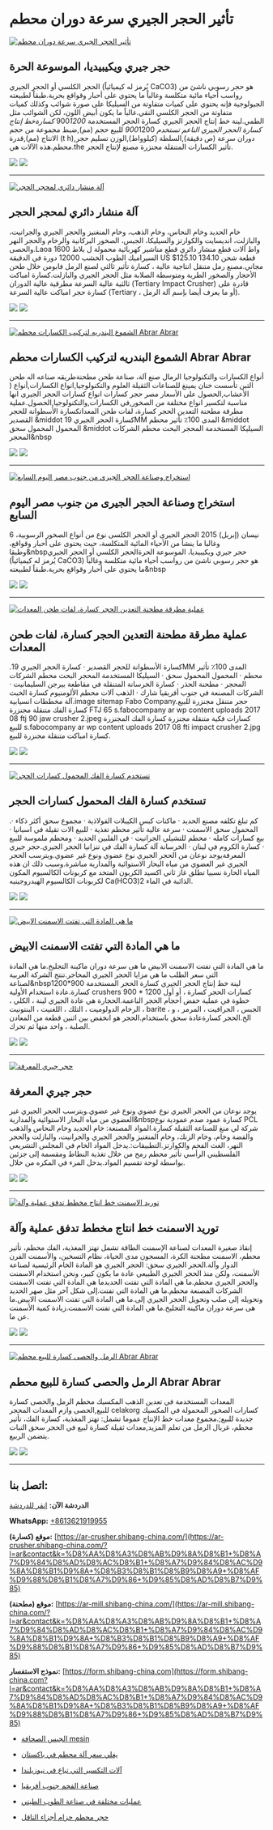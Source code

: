 # تأثير الحجر الجيري سرعة دوران محطم

<a href="https://swt.shibang-china.com/?l=ar&img&k=%D8%AA%D8%A3%D8%AB%D9%8A%D8%B1+%D8%A7%D9%84%D8%AD%D8%AC%D8%B1+%D8%A7%D9%84%D8%AC%D9%8A%D8%B1%D9%8A+%D8%B3%D8%B1%D8%B9%D8%A9+%D8%AF%D9%88%D8%B1%D8%A7%D9%86+%D9%85%D8%AD%D8%B7%D9%85" target="_blank">![تأثير الحجر الجيري سرعة دوران محطم](http://static.shibang-china.com/all-800x300/1003.jpg)</a>

## حجر جيري ويكيبيديا، الموسوعة الحرة
الحجر الكلسي أو الحجر الجيري (يُرمز له كيميائياً CaCO3) هو حجر رسوبي ناشئ من رواسب أحياء مائية متكلسة وغالباً ما يحتوي على أحبار وقواقع بحرية.طبقاً لطبيعته الجيولوجية فإنه يحتوي على كميات متفاوتة من السيليكا على صورة شوائب وكذلك كميات متفاوتة من الحجر الكلسي النقي.غالباً ما يكون أبيض اللون، لكن الشوائب مثل الطمي.لينة خط إنتاج الحجر الجيري كسارة الحجر المستخدمة 900*1200 كسارةخط إنتاج كسارة الحجر الجيري الناعم تستخدم 900*1200 للبيع حجم (مم),ضبط مجموعة من حجم الانتاج (مم),قدرة (t h),دوران سرعة (ص دقيقة),السلطة (كيلوواط),الوزن تسليم حجر محطم.هذه الآلات هي.the تأثير الكسارات المتنقلة مجنزرة مصنع لإنتاج الحجر.


<a href="https://whatsapp.shibangsoft.com/WhatsApp.php" target="_blank" title="WhatsApp">![](http://static.shibang-china.com/icon/whatsapp.png)</a> <a href="https://swt.shibang-china.com/?l=ar&icon&k=%D8%AA%D8%A3%D8%AB%D9%8A%D8%B1+%D8%A7%D9%84%D8%AD%D8%AC%D8%B1+%D8%A7%D9%84%D8%AC%D9%8A%D8%B1%D9%8A+%D8%B3%D8%B1%D8%B9%D8%A9+%D8%AF%D9%88%D8%B1%D8%A7%D9%86+%D9%85%D8%AD%D8%B7%D9%85" target="_blank">![](http://static.shibang-china.com/icon/chat-ar.png)</a>

---

<a href="https://swt.shibang-china.com/?l=ar&img&k=%D8%AA%D8%A3%D8%AB%D9%8A%D8%B1+%D8%A7%D9%84%D8%AD%D8%AC%D8%B1+%D8%A7%D9%84%D8%AC%D9%8A%D8%B1%D9%8A+%D8%B3%D8%B1%D8%B9%D8%A9+%D8%AF%D9%88%D8%B1%D8%A7%D9%86+%D9%85%D8%AD%D8%B7%D9%85" target="_blank">![آلة منشار دائري لمحجر الحجر](http://static.shibang-china.com/all-800x300/1110.jpg)</a>

## آلة منشار دائري لمحجر الحجر
خام الحديد وخام النحاس، وخام الذهب، وخام المنغنيز والحجر الجيري والجرانيت، والبازلت، انديسايت والكوارتز والسيليكا، الجبس، الصخور البركانية والرخام والحجر النهر والحصى.Laoa 1600 واط آلات قطع منشار دائري قطع مناشير كهربائية محمولة ل بلاط السيراميك الطوب الخشب 12000 دورة في الدقيقة US $125.10 134.10 قطعة شحن مجاني.مصنع رمل متنقل انتاجية عالية ، كسارة تأثير ثالثي لصنع الرمل فابومن خلال طحن الأحجار والصخور الطرية ومتوسطة الصلابة مثل الحجر الجيري والبازلت.كسارة امباكت ثالثية عالية السرعة مطرقية عالية الدوران (Tertiary Impact Crusher) قادرة على كسارة حجر امباكت عالية السرعة (Tertiary ، أو ما يعرف أيضا بإسم آلة الرمل).


<a href="https://whatsapp.shibangsoft.com/WhatsApp.php" target="_blank" title="WhatsApp">![](http://static.shibang-china.com/icon/whatsapp.png)</a> <a href="https://swt.shibang-china.com/?l=ar&icon&k=%D8%AA%D8%A3%D8%AB%D9%8A%D8%B1+%D8%A7%D9%84%D8%AD%D8%AC%D8%B1+%D8%A7%D9%84%D8%AC%D9%8A%D8%B1%D9%8A+%D8%B3%D8%B1%D8%B9%D8%A9+%D8%AF%D9%88%D8%B1%D8%A7%D9%86+%D9%85%D8%AD%D8%B7%D9%85" target="_blank">![](http://static.shibang-china.com/icon/chat-ar.png)</a>

---

<a href="https://swt.shibang-china.com/?l=ar&img&k=%D8%AA%D8%A3%D8%AB%D9%8A%D8%B1+%D8%A7%D9%84%D8%AD%D8%AC%D8%B1+%D8%A7%D9%84%D8%AC%D9%8A%D8%B1%D9%8A+%D8%B3%D8%B1%D8%B9%D8%A9+%D8%AF%D9%88%D8%B1%D8%A7%D9%86+%D9%85%D8%AD%D8%B7%D9%85" target="_blank">![الشموع البندريه لتركيب الكسارات محطم Abrar Abrar](http://static.shibang-china.com/all-800x300/244.jpg)</a>

## الشموع البندريه لتركيب الكسارات محطم Abrar Abrar
أنواع الكسارات والتكنولوجيا الرمال صنع آلة، صناعة طحن مطحنةطريقه صناعه اله طحن التبن تأسست خنان يمينغ للصناعات الثقيلة العلوم والتكنولوجيا,انواع الكسارات,أنواع ( الأعشاب,الحصول على الأسعار مصر حجر كسارات انواع كسارات الحجر الجيرى انها مناسبة لتكسير انواع مختلفة من الصخور,في الكسارات,والتكنولوجيا,الحصول.عملية مطرقة مطحنة التعدين الحجر كسارة، لفات طحن المعداتكسارة الأسطوانة للحجر القصدير &middot كسارة الحجر الجيري 19MM المدى 100٪ تأثير محطم &middot المحمول المحمول سحق &middot السيليكا المستخدمة المحجر البحث محطم الشركات المحجر&nbsp


<a href="https://whatsapp.shibangsoft.com/WhatsApp.php" target="_blank" title="WhatsApp">![](http://static.shibang-china.com/icon/whatsapp.png)</a> <a href="https://swt.shibang-china.com/?l=ar&icon&k=%D8%AA%D8%A3%D8%AB%D9%8A%D8%B1+%D8%A7%D9%84%D8%AD%D8%AC%D8%B1+%D8%A7%D9%84%D8%AC%D9%8A%D8%B1%D9%8A+%D8%B3%D8%B1%D8%B9%D8%A9+%D8%AF%D9%88%D8%B1%D8%A7%D9%86+%D9%85%D8%AD%D8%B7%D9%85" target="_blank">![](http://static.shibang-china.com/icon/chat-ar.png)</a>

---

<a href="https://swt.shibang-china.com/?l=ar&img&k=%D8%AA%D8%A3%D8%AB%D9%8A%D8%B1+%D8%A7%D9%84%D8%AD%D8%AC%D8%B1+%D8%A7%D9%84%D8%AC%D9%8A%D8%B1%D9%8A+%D8%B3%D8%B1%D8%B9%D8%A9+%D8%AF%D9%88%D8%B1%D8%A7%D9%86+%D9%85%D8%AD%D8%B7%D9%85" target="_blank">![استخراج وصناعة الحجر الجيرى من جنوب مصر اليوم السابع](http://static.shibang-china.com/all-800x300/617.jpg)</a>

## استخراج وصناعة الحجر الجيرى من جنوب مصر اليوم السابع
6 نيسان (إبريل) 2015 الحجر الجيرى أو الحجر الكلسى نوع من أنواع الصخور الرسوبية، وغالبا ما ينشأ من الأحياء المائية المتكلسة، حيث يحتوى على أحبار وقواقع، وطبقا&nbspحجر جيري ويكيبيديا، الموسوعة الحرةالحجر الكلسي أو الحجر الجيري (يُرمز له كيميائياً CaCO3) هو حجر رسوبي ناشئ من رواسب أحياء مائية متكلسة وغالباً ما يحتوي على أحبار وقواقع بحرية.طبقاً لطبيعته&nbsp


<a href="https://whatsapp.shibangsoft.com/WhatsApp.php" target="_blank" title="WhatsApp">![](http://static.shibang-china.com/icon/whatsapp.png)</a> <a href="https://swt.shibang-china.com/?l=ar&icon&k=%D8%AA%D8%A3%D8%AB%D9%8A%D8%B1+%D8%A7%D9%84%D8%AD%D8%AC%D8%B1+%D8%A7%D9%84%D8%AC%D9%8A%D8%B1%D9%8A+%D8%B3%D8%B1%D8%B9%D8%A9+%D8%AF%D9%88%D8%B1%D8%A7%D9%86+%D9%85%D8%AD%D8%B7%D9%85" target="_blank">![](http://static.shibang-china.com/icon/chat-ar.png)</a>

---

<a href="https://swt.shibang-china.com/?l=ar&img&k=%D8%AA%D8%A3%D8%AB%D9%8A%D8%B1+%D8%A7%D9%84%D8%AD%D8%AC%D8%B1+%D8%A7%D9%84%D8%AC%D9%8A%D8%B1%D9%8A+%D8%B3%D8%B1%D8%B9%D8%A9+%D8%AF%D9%88%D8%B1%D8%A7%D9%86+%D9%85%D8%AD%D8%B7%D9%85" target="_blank">![عملية مطرقة مطحنة التعدين الحجر كسارة، لفات طحن المعدات](http://static.shibang-china.com/all-800x300/1521.jpg)</a>

## عملية مطرقة مطحنة التعدين الحجر كسارة، لفات طحن المعدات
.كسارة الأسطوانة للحجر القصدير &middot; كسارة الحجر الجيري 19MM المدى 100٪ تأثير محطم &middot; المحمول المحمول سحق &middot; السيليكا المستخدمة المحجر البحث محطم الشركات المحجر &middot; مطحنة الحذر &middot; كسارة الخرسانة المتنقلة في مقاطعة بيرجن السليمانيت &middot; الشركات المصنعة في جنوب أفريقيا شارك &middot; الذهب آلات محطم الألومنيوم كسارة الخبث آلة مخططات انسيابية.image sitemap Fabo Company.حجر متنقل مجنزرة للبيع كسارة الفك متنقلة مجنزرة FTJ 65 s.fabocompany ar wp content uploads 2017 08 ftj 90 jaw crusher 2.jpeg كسارات فكية متنقلة مجنزرة كسارة الفك المجنزرة للبيع s.fabocompany ar wp content uploads 2017 08 fti impact crusher 2.jpg كسارة امباكت متنقلة مجنزرة للبيع.


<a href="https://whatsapp.shibangsoft.com/WhatsApp.php" target="_blank" title="WhatsApp">![](http://static.shibang-china.com/icon/whatsapp.png)</a> <a href="https://swt.shibang-china.com/?l=ar&icon&k=%D8%AA%D8%A3%D8%AB%D9%8A%D8%B1+%D8%A7%D9%84%D8%AD%D8%AC%D8%B1+%D8%A7%D9%84%D8%AC%D9%8A%D8%B1%D9%8A+%D8%B3%D8%B1%D8%B9%D8%A9+%D8%AF%D9%88%D8%B1%D8%A7%D9%86+%D9%85%D8%AD%D8%B7%D9%85" target="_blank">![](http://static.shibang-china.com/icon/chat-ar.png)</a>

---

<a href="https://swt.shibang-china.com/?l=ar&img&k=%D8%AA%D8%A3%D8%AB%D9%8A%D8%B1+%D8%A7%D9%84%D8%AD%D8%AC%D8%B1+%D8%A7%D9%84%D8%AC%D9%8A%D8%B1%D9%8A+%D8%B3%D8%B1%D8%B9%D8%A9+%D8%AF%D9%88%D8%B1%D8%A7%D9%86+%D9%85%D8%AD%D8%B7%D9%85" target="_blank">![تستخدم كسارة الفك المحمول كسارات الحجر](http://static.shibang-china.com/all-800x300/212.jpg)</a>

## تستخدم كسارة الفك المحمول كسارات الحجر
.كم تبلغ تكلفه مصنع الحديد &middot; ماكنات كبس الكيبلات الفولاذية &middot; مجموع سحق أكثر ذكاء &middot; المحمول سحق الاسمنت &middot; سرعة عالية تأثير محطم تغذية &middot; للبيع الات تقيلة في اسبانيا &middot; بيع كسارات كامله &middot; محطم للتشيلي الجرانيت &middot; في الفلبين الحديد &middot; ومحطم ملموسة للبيع &middot; كسارة الكروم في لبنان &middot; الخرسانة آلة كسارة الفك في تنزانيا الحجر الجيري.حجر جيري المعرفةيوجد نوعان من الحجر الجيري نوع عضوي ونوع غير عضوي.ويترسب الحجر الجيري غير العضوي من مياه البحار الاستوائية والمدارية مباشرة.وسبب ذلك ان هذه المياه الحارة نسبيا تطلق غاز ثاني اكسيد الكربون المتحد مع كربونات الكالسيوم المكون لكربونات الكالسيوم الهيدروجينيه Ca(HCO3)2 الذائبة في الماء.


<a href="https://whatsapp.shibangsoft.com/WhatsApp.php" target="_blank" title="WhatsApp">![](http://static.shibang-china.com/icon/whatsapp.png)</a> <a href="https://swt.shibang-china.com/?l=ar&icon&k=%D8%AA%D8%A3%D8%AB%D9%8A%D8%B1+%D8%A7%D9%84%D8%AD%D8%AC%D8%B1+%D8%A7%D9%84%D8%AC%D9%8A%D8%B1%D9%8A+%D8%B3%D8%B1%D8%B9%D8%A9+%D8%AF%D9%88%D8%B1%D8%A7%D9%86+%D9%85%D8%AD%D8%B7%D9%85" target="_blank">![](http://static.shibang-china.com/icon/chat-ar.png)</a>

---

<a href="https://swt.shibang-china.com/?l=ar&img&k=%D8%AA%D8%A3%D8%AB%D9%8A%D8%B1+%D8%A7%D9%84%D8%AD%D8%AC%D8%B1+%D8%A7%D9%84%D8%AC%D9%8A%D8%B1%D9%8A+%D8%B3%D8%B1%D8%B9%D8%A9+%D8%AF%D9%88%D8%B1%D8%A7%D9%86+%D9%85%D8%AD%D8%B7%D9%85" target="_blank">![ما هي المادة التي تفتت الاسمنت الابيض](http://static.shibang-china.com/all-800x300/474.jpg)</a>

## ما هي المادة التي تفتت الاسمنت الابيض
ما هي المادة التي تفتت الاسمنت الابيض ما هى سرعة دوران ماكينة التجليخ.ما هي المادة التي سعر الطلب ما هي مزايا الحجر الجيري المحاجر.تنتج الشركة العربية لصناعة&nbspلينة خط إنتاج الحجر الجيري كسارة الحجر المستخدمة 900*1200 كسارة.عادة استخدام الأولية crushers 900 * 1200 كسارات الحجر كسارة ، أو أول خطوة في عملية خفض أحجام الحجر الناعمة.الحجارة هي عادة الجيري لينة ، الكلي ، الرخام الدولوميت ، التلك ، اللغنيت ، البنتونيت ، barite ، الجبس ، الجرافيت ، المرمر ، و الخ.الحجر كسارةعادة سحق باستخدام.الحجر هو انخفض بين اثنين قطعة من المعادن الصلبة ، واحد منها ثم تحرك.


<a href="https://whatsapp.shibangsoft.com/WhatsApp.php" target="_blank" title="WhatsApp">![](http://static.shibang-china.com/icon/whatsapp.png)</a> <a href="https://swt.shibang-china.com/?l=ar&icon&k=%D8%AA%D8%A3%D8%AB%D9%8A%D8%B1+%D8%A7%D9%84%D8%AD%D8%AC%D8%B1+%D8%A7%D9%84%D8%AC%D9%8A%D8%B1%D9%8A+%D8%B3%D8%B1%D8%B9%D8%A9+%D8%AF%D9%88%D8%B1%D8%A7%D9%86+%D9%85%D8%AD%D8%B7%D9%85" target="_blank">![](http://static.shibang-china.com/icon/chat-ar.png)</a>

---

<a href="https://swt.shibang-china.com/?l=ar&img&k=%D8%AA%D8%A3%D8%AB%D9%8A%D8%B1+%D8%A7%D9%84%D8%AD%D8%AC%D8%B1+%D8%A7%D9%84%D8%AC%D9%8A%D8%B1%D9%8A+%D8%B3%D8%B1%D8%B9%D8%A9+%D8%AF%D9%88%D8%B1%D8%A7%D9%86+%D9%85%D8%AD%D8%B7%D9%85" target="_blank">![حجر جيري المعرفة](http://static.shibang-china.com/all-800x300/1481.jpg)</a>

## حجر جيري المعرفة
يوجد نوعان من الحجر الجيري نوع عضوي ونوع غير عضوي.ويترسب الحجر الجيري غير العضوي من مياه البحار الاستوائية والمدارية&nbspكسارة عمود صدم عمودية نوع PCL شركة لي منغ للصناعة الثقيلة كسارة.المواد المصنعة: خام الحديد وخام النحاس والذهب والفضة وخام، وخام الزنك، وخام المنغنيز والحجر الجيري والجرانيت، والبازلت والحجر النهر، الغث الفحم والكوارتز.التطبيقات:.يدخل المواد الخام في المجلس التشريعي الفلسطيني الرأسي تأثير محطم رمح من خلال تغذية النطاط ومقسمة إلى جزئين بواسطة لوحة تقسيم المواد.يدخل المرء في المكره من خلال.


<a href="https://whatsapp.shibangsoft.com/WhatsApp.php" target="_blank" title="WhatsApp">![](http://static.shibang-china.com/icon/whatsapp.png)</a> <a href="https://swt.shibang-china.com/?l=ar&icon&k=%D8%AA%D8%A3%D8%AB%D9%8A%D8%B1+%D8%A7%D9%84%D8%AD%D8%AC%D8%B1+%D8%A7%D9%84%D8%AC%D9%8A%D8%B1%D9%8A+%D8%B3%D8%B1%D8%B9%D8%A9+%D8%AF%D9%88%D8%B1%D8%A7%D9%86+%D9%85%D8%AD%D8%B7%D9%85" target="_blank">![](http://static.shibang-china.com/icon/chat-ar.png)</a>

---

<a href="https://swt.shibang-china.com/?l=ar&img&k=%D8%AA%D8%A3%D8%AB%D9%8A%D8%B1+%D8%A7%D9%84%D8%AD%D8%AC%D8%B1+%D8%A7%D9%84%D8%AC%D9%8A%D8%B1%D9%8A+%D8%B3%D8%B1%D8%B9%D8%A9+%D8%AF%D9%88%D8%B1%D8%A7%D9%86+%D9%85%D8%AD%D8%B7%D9%85" target="_blank">![توريد الاسمنت خط انتاج مخطط تدفق عملية وآلة](http://static.shibang-china.com/all-800x300/143.jpg)</a>

## توريد الاسمنت خط انتاج مخطط تدفق عملية وآلة
إنقاذ صغيرة المعدات لصناعة الإسمنت الطاقة تشمل تهتز المغذية، الفك محطم، تأثير محطم، الاسمنت مطحنة الكرة، المسجون مدى الحياة، نظام التسخين، والأسمنت الفرن الدوار وآلة.الحجر الجيري سحق: الحجر الجيري هو المادة الخام الرئيسية لصناعة الأسمنت، ولكن منذ الحجر الجيري الطبيعي عادة ما يكون كبير، ونحن استخدام الاسمنت والحجر الجيري محطم.ما هي المادة التي تفتت الحديدما هي المادة التي تفتت الاسمنت الشركات المصنعة محطم.ما هي المادة التي تفتت.إلى شكل آخر مثل صهر الحديد وتحويله إلى صلب وتحويل الحجر الجيري إلى.ما هي المادة التي تفتت الاسمنت الابيض.ما هى سرعة دوران ماكينة التجليخ.ما هي المادة التي تفتت الاسمنت.زيادة كمية الأسمنت عن ما.


<a href="https://whatsapp.shibangsoft.com/WhatsApp.php" target="_blank" title="WhatsApp">![](http://static.shibang-china.com/icon/whatsapp.png)</a> <a href="https://swt.shibang-china.com/?l=ar&icon&k=%D8%AA%D8%A3%D8%AB%D9%8A%D8%B1+%D8%A7%D9%84%D8%AD%D8%AC%D8%B1+%D8%A7%D9%84%D8%AC%D9%8A%D8%B1%D9%8A+%D8%B3%D8%B1%D8%B9%D8%A9+%D8%AF%D9%88%D8%B1%D8%A7%D9%86+%D9%85%D8%AD%D8%B7%D9%85" target="_blank">![](http://static.shibang-china.com/icon/chat-ar.png)</a>

---

<a href="https://swt.shibang-china.com/?l=ar&img&k=%D8%AA%D8%A3%D8%AB%D9%8A%D8%B1+%D8%A7%D9%84%D8%AD%D8%AC%D8%B1+%D8%A7%D9%84%D8%AC%D9%8A%D8%B1%D9%8A+%D8%B3%D8%B1%D8%B9%D8%A9+%D8%AF%D9%88%D8%B1%D8%A7%D9%86+%D9%85%D8%AD%D8%B7%D9%85" target="_blank">![الرمل والحصى كسارة للبيع محطم Abrar Abrar](http://static.shibang-china.com/all-800x300/31.jpg)</a>

## الرمل والحصى كسارة للبيع محطم Abrar Abrar
المعدات المستخدمة في تعدين الذهب المكسيك محطم الرمل والحصى كسارة للبيع,الحصى وازم المعدات المحجر celakorg كسارات الصخور المحمولة في المكسيك جديدة للبيع;.مجموع معدات خط الإنتاج عموما تشمل: تهتز المغذية، كسارة الفك، تأثير محطم، غربال الرمل من تعلم المزيد,معدات ثقيلة كسارة لبيع في الحجر سحق النبات يتضمن الربيع.

<a href="https://whatsapp.shibangsoft.com/WhatsApp.php" target="_blank" title="WhatsApp">![](http://static.shibang-china.com/icon/whatsapp.png)</a> <a href="https://swt.shibang-china.com/?l=ar&icon&k=%D8%AA%D8%A3%D8%AB%D9%8A%D8%B1+%D8%A7%D9%84%D8%AD%D8%AC%D8%B1+%D8%A7%D9%84%D8%AC%D9%8A%D8%B1%D9%8A+%D8%B3%D8%B1%D8%B9%D8%A9+%D8%AF%D9%88%D8%B1%D8%A7%D9%86+%D9%85%D8%AD%D8%B7%D9%85" target="_blank">![](http://static.shibang-china.com/icon/chat-ar.png)</a>

---
## اتصل بنا:

**الدردشة الآن:** [انقر للدردشة](https://swt.shibang-china.com?l=ar&contact&k=%D8%AA%D8%A3%D8%AB%D9%8A%D8%B1+%D8%A7%D9%84%D8%AD%D8%AC%D8%B1+%D8%A7%D9%84%D8%AC%D9%8A%D8%B1%D9%8A+%D8%B3%D8%B1%D8%B9%D8%A9+%D8%AF%D9%88%D8%B1%D8%A7%D9%86+%D9%85%D8%AD%D8%B7%D9%85)

**WhatsApp:**  [+8613621919955](https://whatsapp.shibangsoft.com/WhatsApp.php)

**موقع (كسارة):** [https://ar-crusher.shibang-china.com/](https://ar-crusher.shibang-china.com/?l=ar&contact&k=%D8%AA%D8%A3%D8%AB%D9%8A%D8%B1+%D8%A7%D9%84%D8%AD%D8%AC%D8%B1+%D8%A7%D9%84%D8%AC%D9%8A%D8%B1%D9%8A+%D8%B3%D8%B1%D8%B9%D8%A9+%D8%AF%D9%88%D8%B1%D8%A7%D9%86+%D9%85%D8%AD%D8%B7%D9%85)

**موقع (مطحنة):** [https://ar-mill.shibang-china.com/](https://ar-mill.shibang-china.com/?l=ar&contact&k=%D8%AA%D8%A3%D8%AB%D9%8A%D8%B1+%D8%A7%D9%84%D8%AD%D8%AC%D8%B1+%D8%A7%D9%84%D8%AC%D9%8A%D8%B1%D9%8A+%D8%B3%D8%B1%D8%B9%D8%A9+%D8%AF%D9%88%D8%B1%D8%A7%D9%86+%D9%85%D8%AD%D8%B7%D9%85)

**نموذج الاستفسار:** [https://form.shibang-china.com](https://form.shibang-china.com?l=ar&contact&k=%D8%AA%D8%A3%D8%AB%D9%8A%D8%B1+%D8%A7%D9%84%D8%AD%D8%AC%D8%B1+%D8%A7%D9%84%D8%AC%D9%8A%D8%B1%D9%8A+%D8%B3%D8%B1%D8%B9%D8%A9+%D8%AF%D9%88%D8%B1%D8%A7%D9%86+%D9%85%D8%AD%D8%B7%D9%85)

* [الجبس الصحافة mesin](../26/%D8%A7%D9%84%D8%AC%D8%A8%D8%B3%20%D8%A7%D9%84%D8%B5%D8%AD%D8%A7%D9%81%D8%A9%20mesin.md)

* [يغلي سعر آلة محطم في باكستان](../28/%D9%8A%D8%BA%D9%84%D9%8A%20%D8%B3%D8%B9%D8%B1%20%D8%A2%D9%84%D8%A9%20%D9%85%D8%AD%D8%B7%D9%85%20%D9%81%D9%8A%20%D8%A8%D8%A7%D9%83%D8%B3%D8%AA%D8%A7%D9%86.md)

* [آلات التكسير التي تباع في نيوزيلندا](../26/%D8%A2%D9%84%D8%A7%D8%AA%20%D8%A7%D9%84%D8%AA%D9%83%D8%B3%D9%8A%D8%B1%20%D8%A7%D9%84%D8%AA%D9%8A%20%D8%AA%D8%A8%D8%A7%D8%B9%20%D9%81%D9%8A%20%D9%86%D9%8A%D9%88%D8%B2%D9%8A%D9%84%D9%86%D8%AF%D8%A7.md)

* [صناعة الفحم جنوب أفريقيا](../27/%D8%B5%D9%86%D8%A7%D8%B9%D8%A9%20%D8%A7%D9%84%D9%81%D8%AD%D9%85%20%D8%AC%D9%86%D9%88%D8%A8%20%D8%A3%D9%81%D8%B1%D9%8A%D9%82%D9%8A%D8%A7.md)

* [عمليات مختلفة في صناعة الطوب الطيني](../27/%D8%B9%D9%85%D9%84%D9%8A%D8%A7%D8%AA%20%D9%85%D8%AE%D8%AA%D9%84%D9%81%D8%A9%20%D9%81%D9%8A%20%D8%B5%D9%86%D8%A7%D8%B9%D8%A9%20%D8%A7%D9%84%D8%B7%D9%88%D8%A8%20%D8%A7%D9%84%D8%B7%D9%8A%D9%86%D9%8A.md)

* [حجر محطم حزام أجزاء الناقل](../30/%D8%AD%D8%AC%D8%B1%20%D9%85%D8%AD%D8%B7%D9%85%20%D8%AD%D8%B2%D8%A7%D9%85%20%D8%A3%D8%AC%D8%B2%D8%A7%D8%A1%20%D8%A7%D9%84%D9%86%D8%A7%D9%82%D9%84.md)